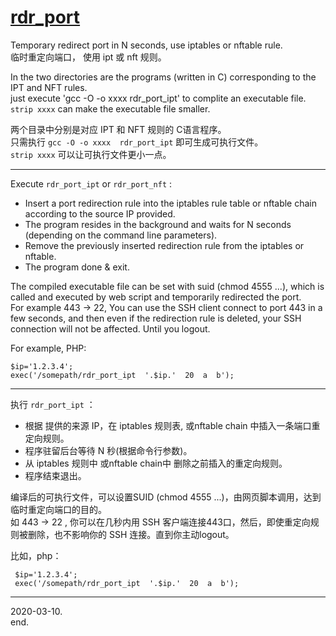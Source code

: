 # [rdr_port](https://github.com/osnosn/rdr_port/)
Temporary redirect port in N seconds, use iptables or nftable rule.   
临时重定向端口， 使用 ipt 或 nft 规则。  

In the two directories are the programs (written in C) corresponding to the IPT and NFT rules.  
just execute 'gcc -O -o xxxx rdr_port_ipt' to complite an executable file.  
`strip xxxx` can make the executable file smaller.  

两个目录中分别是对应 IPT 和 NFT 规则的 C语言程序。  
只需执行 `gcc -O -o xxxx  rdr_port_ipt` 即可生成可执行文件。  
`strip xxxx` 可以让可执行文件更小一点。  

--------
Execute `rdr_port_ipt` or  `rdr_port_nft` :
* Insert a port redirection rule into the iptables rule table or nftable chain according to the source IP provided.
* The program resides in the background and waits for N seconds (depending on the command line parameters).
* Remove the previously inserted redirection rule from the iptables or nftable.
* The program done & exit.

The compiled executable file can be set with suid (chmod 4555 ...), which is called and executed by web script and temporarily redirected the port.   
For example 443 -> 22, You can use the SSH client connect to port 443 in a few seconds, and then even if the redirection rule is deleted, your SSH connection will not be affected. Until you logout.  

For example, PHP:
 ```
 $ip='1.2.3.4';
 exec('/somepath/rdr_port_ipt  '.$ip.'  20  a  b');
```

-------
执行 `rdr_port_ipt` ：
* 根据 提供的来源 IP，在 iptables 规则表, 或nftable chain 中插入一条端口重定向规则。
* 程序驻留后台等待 N 秒(根据命令行参数)。
* 从 iptables 规则中 或nftable chain中 删除之前插入的重定向规则。
* 程序结束退出。

编译后的可执行文件，可以设置SUID (chmod 4555 ...)，由网页脚本调用，达到临时重定向端口的目的。  
如 443 -> 22 , 你可以在几秒内用 SSH 客户端连接443口，然后，即使重定向规则被删除，也不影响你的 SSH 连接。直到你主动logout。  

比如，php：
```
 $ip='1.2.3.4';
 exec('/somepath/rdr_port_ipt  '.$ip.'  20  a  b');
```

-------

2020-03-10.   
end.
